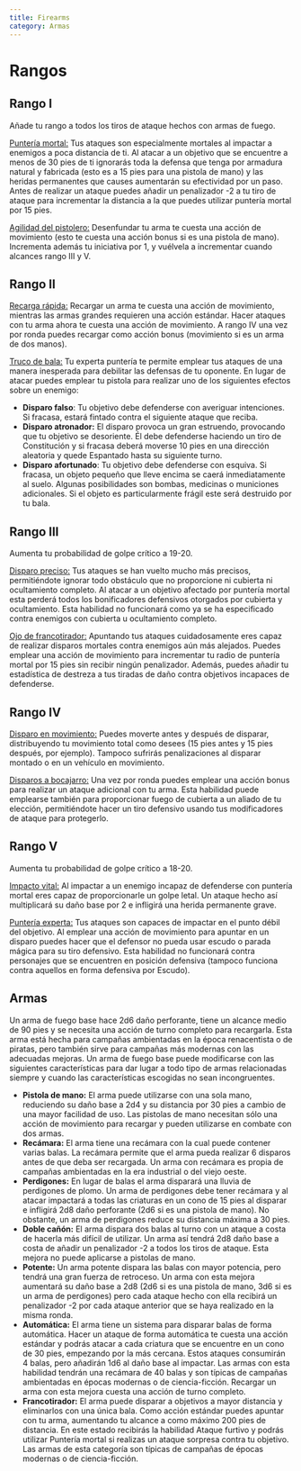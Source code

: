 ```yaml
---
title: Firearms
category: Armas
---
```


# Rangos

## Rango I

Añade tu rango a todos los tiros de ataque hechos con armas de fuego.

<u>Puntería mortal:</u> Tus ataques son especialmente mortales al impactar a enemigos a poca distancia de ti. Al atacar a un objetivo que se encuentre a menos de 30 pies de ti ignorarás toda la defensa que tenga por armadura natural y fabricada (esto es a 15 pies para una pistola de mano) y las heridas permanentes que causes aumentarán su efectividad por un paso. Antes de realizar un ataque puedes añadir un penalizador -2 a tu tiro de ataque para incrementar la distancia a la que puedes utilizar puntería mortal por 15 pies.

<u>Agilidad del pistolero:</u> Desenfundar tu arma te cuesta una acción de movimiento (esto te cuesta una acción bonus si es una pistola de mano). Incrementa además tu iniciativa por 1, y vuélvela a incrementar cuando alcances rango III y V.

## Rango II

<u>Recarga rápida:</u> Recargar un arma te cuesta una acción de movimiento, mientras las armas grandes requieren una acción estándar. Hacer ataques con tu arma ahora te cuesta una acción de movimiento. A rango IV una vez por ronda puedes recargar como acción bonus (movimiento si es un arma de dos manos).

<u>Truco de bala:</u> Tu experta puntería te permite emplear tus ataques de una manera inesperada para debilitar las defensas de tu oponente. En lugar de atacar puedes emplear tu pistola para realizar uno de los siguientes efectos sobre un enemigo:

- **Disparo falso**: Tu objetivo debe defenderse con averiguar intenciones. Si fracasa, estará fintado contra el siguiente ataque que reciba. 
- **Disparo atronador:** El disparo provoca un gran estruendo, provocando que tu objetivo se desoriente. Él debe defenderse haciendo un tiro de Constitución y si fracasa deberá moverse 10 pies en una dirección aleatoria y quede Espantado hasta su siguiente turno.
- **Disparo afortunado**: Tu objetivo debe defenderse con esquiva. Si fracasa, un objeto pequeño que lleve encima se caerá inmediatamente al suelo. Algunas posibilidades son bombas, medicinas o municiones adicionales. Si el objeto es particularmente frágil este será destruido por tu bala.

## Rango III

Aumenta tu probabilidad de golpe crítico a 19-20.

<u>Disparo preciso:</u> Tus ataques se han vuelto mucho más precisos, permitiéndote ignorar todo obstáculo que no proporcione ni cubierta ni ocultamiento completo. Al atacar a un objetivo afectado por puntería mortal esta perderá todos los bonificadores defensivos otorgados por cubierta y ocultamiento. Esta habilidad no funcionará como ya se ha especificado contra enemigos con cubierta u ocultamiento completo.

<u>Ojo de francotirador:</u> Apuntando tus ataques cuidadosamente eres capaz de realizar disparos mortales contra enemigos aún más alejados. Puedes emplear una acción de movimiento para incrementar tu radio de puntería mortal por 15 pies sin recibir ningún penalizador. Además, puedes añadir tu estadística de destreza a tus tiradas de daño contra objetivos incapaces de defenderse.

## Rango IV

<u>Disparo en movimiento:</u> Puedes moverte antes y después de disparar, distribuyendo tu movimiento total como desees (15 pies antes y 15 pies después, por ejemplo). Tampoco sufrirás penalizaciones al disparar montado o en un vehículo en movimiento.

<u>Disparos a bocajarro:</u> Una vez por ronda puedes emplear una acción bonus para realizar un ataque adicional con tu arma. Esta habilidad puede emplearse también para proporcionar fuego de cubierta a un aliado de tu elección, permitiéndote hacer un tiro defensivo usando tus modificadores de ataque para protegerlo. 

## Rango V

Aumenta tu probabilidad de golpe crítico a 18-20.

<u>Impacto vital:</u> Al impactar a un enemigo incapaz de defenderse con puntería mortal eres capaz de proporcionarle un golpe letal. Un ataque hecho así multiplicará su daño base por 2 e infligirá una herida permanente grave.

<u>Puntería experta:</u> Tus ataques son capaces de impactar en el punto débil del objetivo. Al emplear una acción de movimiento para apuntar en un disparo puedes hacer que el defensor no pueda usar escudo o parada mágica para su tiro defensivo. Esta habilidad no funcionará contra personajes que se encuentren en posición defensiva (tampoco funciona contra aquellos en forma defensiva por Escudo).

## Armas 

Un arma de fuego base hace 2d6 daño perforante, tiene un alcance medio de 90 pies y se necesita una acción de turno completo para recargarla. Esta arma está hecha para campañas ambientadas en la época renacentista o de piratas, pero también sirve para campañas más modernas con las adecuadas mejoras. Un arma de fuego base puede modificarse con las siguientes características para dar lugar a todo tipo de armas relacionadas siempre y cuando las características escogidas no sean incongruentes.

- **Pistola de mano:** El arma puede utilizarse con una sola mano, reduciendo su daño base a 2d4 y su distancia por 30 pies a cambio de una mayor facilidad de uso. Las pistolas de mano necesitan sólo una acción de movimiento para recargar y pueden utilizarse en combate con dos armas.
- **Recámara:** El arma tiene una recámara con la cual puede contener varias balas. La recámara permite que el arma pueda realizar 6 disparos antes de que deba ser recargada. Un arma con recámara es propia de campañas ambientadas en la era industrial o del viejo oeste. 
- **Perdigones:** En lugar de balas el arma disparará una lluvia de perdigones de plomo. Un arma de perdigones debe tener recámara y al atacar impactará a todas las criaturas en un cono de 15 pies al disparar e infligirá 2d8 daño perforante (2d6 si es una pistola de mano). No obstante, un arma de perdigones reduce su distancia máxima a 30 pies.
- **Doble cañón:** El arma dispara dos balas al turno con un ataque a costa de hacerla más difícil de utilizar. Un arma así tendrá 2d8 daño base a costa de añadir un penalizador -2 a todos los tiros de ataque. Esta mejora no puede aplicarse a pistolas de mano.
- **Potente:** Un arma potente dispara las balas con mayor potencia, pero tendrá una gran fuerza de retroceso. Un arma con esta mejora aumentará su daño base a 2d8 (2d6 si es una pistola de mano, 3d6 si es un arma de perdigones) pero cada ataque hecho con ella recibirá un penalizador -2 por cada ataque anterior que se haya realizado en la misma ronda.
- **Automática:** El arma tiene un sistema para disparar balas de forma automática. Hacer un ataque de forma automática te cuesta una acción estándar y podrás atacar a cada criatura que se encuentre en un cono de 30 pies, empezando por la más cercana. Estos ataques consumirán 4 balas, pero añadirán 1d6 al daño base al impactar. Las armas con esta habilidad tendrán una recámara de 40 balas y son típicas de campañas ambientadas en épocas modernas o de ciencia-ficción. Recargar un arma con esta mejora cuesta una acción de turno completo.
- **Francotirador:** El arma puede disparar a objetivos a mayor distancia y eliminarlos con una única bala. Como acción estándar puedes apuntar con tu arma, aumentando tu alcance a como máximo 200 pies de distancia. En este estado recibirás la habilidad Ataque furtivo y podrás utilizar Puntería mortal si realizas un ataque sorpresa contra tu objetivo. Las armas de esta categoría son típicas de campañas de épocas modernas o de ciencia-ficción.